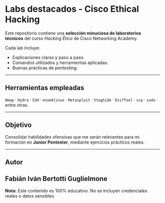 # Labs destacados - Cisco Ethical Hacking

Este repositorio contiene una **selección minuciosa de laboratorios técnicos** del curso *Hacking Ético* de Cisco Networking Academy.

Cada lab incluye:

- Explicaciones claras y paso a paso.  
- Comandos utilizados y herramientas aplicadas.  
- Buenas prácticas de pentesting.

---

## Herramientas empleadas

`Nmap` · `Hydra` · `SSH` · `enum4linux` · `Metasploit` · `Steghide` · `ExifTool` · `scp` · `sudo` · entre otras.

---

## Objetivo

Consolidar habilidades ofensivas que me serán relevantes para mi formación en **Junior Pentester**, mediante ejercicios prácticos reales.

---

## Autor

**Fabián Iván Bertotti Guglielmone** 
---

**Nota:** Este contenido es 100% educativo. No se incluyen credenciales reales o datos sensibles.
